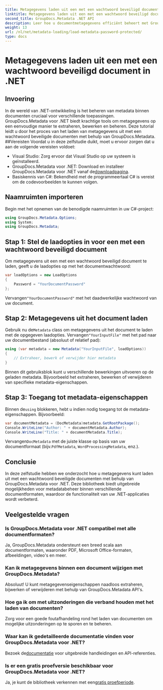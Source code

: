```yaml
---
title: Metagegevens laden uit een met een wachtwoord beveiligd document in .NET
linktitle: Metagegevens laden uit een met een wachtwoord beveiligd document in .NET
second_title: GroupDocs.Metadata .NET API
description: Leer hoe u documentmetagegevens efficiënt beheert met GroupDocs.Metadata voor .NET. Extraheer, bewerk en verwerk metagegevens naadloos in uw .NET-toepassingen.
weight: 13
url: /nl/net/metadata-loading/load-metadata-password-protected/
type: docs
---
```

# Metagegevens laden uit een met een wachtwoord beveiligd document in .NET

## Invoering
In de wereld van .NET-ontwikkeling is het beheren van metadata binnen documenten cruciaal voor verschillende toepassingen. GroupDocs.Metadata voor .NET biedt krachtige tools om metagegevens op een eenvoudige manier te extraheren, bewerken en beheren. Deze tutorial leidt u door het proces van het laden van metagegevens uit met een wachtwoord beveiligde documenten met behulp van GroupDocs.Metadata.
##Vereisten
Voordat u in deze zelfstudie duikt, moet u ervoor zorgen dat u aan de volgende vereisten voldoet:
- Visual Studio: Zorg ervoor dat Visual Studio op uw systeem is geïnstalleerd.
-  GroupDocs.Metadata voor .NET: Download en installeer GroupDocs.Metadata voor .NET vanaf de[downloadpagina](https://releases.groupdocs.com/metadata/net/).
- Basiskennis van C#: Bekendheid met de programmeertaal C# is vereist om de codevoorbeelden te kunnen volgen.

## Naamruimten importeren
Begin met het opnemen van de benodigde naamruimten in uw C#-project:
```csharp
using GroupDocs.Metadata.Options;
using System;
using GroupDocs.Metadata;
```
## Stap 1: Stel de laadopties in voor een met een wachtwoord beveiligd document
Om metagegevens uit een met een wachtwoord beveiligd document te laden, geeft u de laadopties op met het documentwachtwoord:
```csharp
var loadOptions = new LoadOptions
{
    Password = "YourDocumentPassword"
};
```
 Vervangen`"YourDocumentPassword"` met het daadwerkelijke wachtwoord van uw document.
## Stap 2: Metagegevens uit het document laden
 Gebruik nu de`Metadata` class om metagegevens uit het document te laden met de opgegeven laadopties. Vervangen`"YourInputFile"` met het pad naar uw documentbestand (absoluut of relatief pad):
```csharp
using (var metadata = new Metadata("YourInputFile", loadOptions))
{
    // Extraheer, bewerk of verwijder hier metadata
}
```
Binnen dit gebruiksblok kunt u verschillende bewerkingen uitvoeren op de geladen metadata. Bijvoorbeeld het extraheren, bewerken of verwijderen van specifieke metadata-eigenschappen.
## Stap 3: Toegang tot metadata-eigenschappen
 Binnen de`using` blokkeren, hebt u indien nodig toegang tot de metadata-eigenschappen. Bijvoorbeeld:
```csharp
var documentMetadata = (DocMetadata)metadata.GetRootPackage();
Console.WriteLine("Author: " + documentMetadata.Author);
Console.WriteLine("Title: " + documentMetadata.Title);
```
 Vervangen`DocMetadata` met de juiste klasse op basis van uw documentformaat (bijv.`PdfMetadata`, `WordProcessingMetadata`, enz.).

## Conclusie
In deze zelfstudie hebben we onderzocht hoe u metagegevens kunt laden uit met een wachtwoord beveiligde documenten met behulp van GroupDocs.Metadata voor .NET. Deze bibliotheek biedt uitgebreide mogelijkheden voor metadatabeheer binnen verschillende documentformaten, waardoor de functionaliteit van uw .NET-applicaties wordt verbeterd.

## Veelgestelde vragen
### Is GroupDocs.Metadata voor .NET compatibel met alle documentformaten?
Ja, GroupDocs.Metadata ondersteunt een breed scala aan documentformaten, waaronder PDF, Microsoft Office-formaten, afbeeldingen, video's en meer.
### Kan ik metagegevens binnen een document wijzigen met GroupDocs.Metadata?
Absoluut! U kunt metagegevenseigenschappen naadloos extraheren, bijwerken of verwijderen met behulp van GroupDocs.Metadata API's.
### Hoe ga ik om met uitzonderingen die verband houden met het laden van documenten?
Zorg voor een goede foutafhandeling rond het laden van documenten om mogelijke uitzonderingen op te sporen en te beheren.
### Waar kan ik gedetailleerde documentatie vinden voor GroupDocs.Metadata voor .NET?
 Bezoek de[documentatie](https://tutorials.groupdocs.com/metadata/net/) voor uitgebreide handleidingen en API-referenties.
### Is er een gratis proefversie beschikbaar voor GroupDocs.Metadata voor .NET?
 Ja, je kunt de bibliotheek verkennen met een[gratis proefperiode](https://releases.groupdocs.com/).